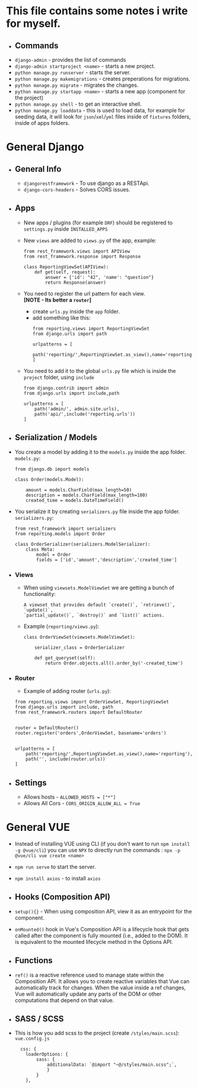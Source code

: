# This file contains some notes i write for myself.


- ## Commands
- `django-admin` - provides the list of commands
- `django-admin startproject <name>` - starts a new project.
- `python manage.py runserver` - starts the server.
- `python manage.py makemigrations` - creates preperations for migrations.
- `python manage.py migrate` - migrates the changes.
- `python manage.py startapp <name>` - starts a new app (component for the project)
- `python manage.py shell` - to get an interactive shell.
- `python manage.py loaddata` - this is used to load data, for example for seeding data, it will look for `json`/`xml`/`yml` files inside of `fixtures` folders, inside of apps folders.

# General Django 
- ## General Info
    - `djangorestframework` - To use django as a RESTApi.
    - `django-cors-headers` - Solves CORS issues.
- ## Apps
    - New apps / plugins (for example `DRF`) should be registered to `settings.py` inside `INSTALLED_APPS`
    - New `views` are added to `views.py` of the app, example:
        ```
        from rest_framework.views import APIView
        from rest_framework.response import Response

        class ReportingViewSet(APIView):
            def get(self, request):
                answer = {'id': "42", 'name': "question"}
                return Response(answer)
        ```
    - You need to register the url pattern for each view.  
    **[NOTE - Its better a `router`]**
        - create `urls.py` inside the `app` folder. 
        - add something like this:
            ```
            from reporting.views import ReportingViewSet
            from django.urls import path

            urlpatterns = [
                path('reporting/',ReportingViewSet.as_view(),name='reporting')
            ]
            ``` 
    - You need to add it to the global `urls.py` file which is inside the `project` folder, using `include`

        ```
        from django.contrib import admin
        from django.urls import include,path

        urlpatterns = [
            path('admin/', admin.site.urls),
            path('api/',include('reporting.urls'))
        ]
        ```
- ## Serialization / Models

- You create a model by adding it to the `models.py` inside the app folder.  
    `models.py`:
    ```
    from django.db import models

    class Order(models.Model):
        
        amount = models.CharField(max_length=50)
        description = models.CharField(max_length=100)
        created_time = models.DateTimeField()
    ```
- You serialize it by creating `serializers.py` file inside the app folder.  
    `serializers.py`:
    ```
    from rest_framework import serializers
    from reporting.models import Order

    class OrderSerializer(serializers.ModelSerializer):
        class Meta:
            model = Order
            fields = ['id','amount','description','created_time']
    ```
- ### Views
    - When using `viewsets.ModelViewSet` we are getting a bunch of functionality:
        ```
        A viewset that provides default `create()`, `retrieve()`, `update()`,
        `partial_update()`, `destroy()` and `list()` actions.
        ```
    - Example (`reporting/views.py`):
        ```
        class OrderViewSet(viewsets.ModelViewSet):

            serializer_class = OrderSerializer
            
            def get_queryset(self):
                return Order.objects.all().order_by('-created_time')

        ```

- ### Router
    - Example of adding router (`urls.py`):
    ```
    from reporting.views import OrderViewSet, ReportingViewSet
    from django.urls import include, path
    from rest_framework.routers import DefaultRouter


    router = DefaultRouter()
    router.register('orders',OrderViewSet, basename='orders')


    urlpatterns = [
        path('reporting/',ReportingViewSet.as_view(),name='reporting'),
        path('', include(router.urls))
    ]
    ```
- ## Settings
    - Allows hosts - `ALLOWED_HOSTS = ["*"]`
    - Allows All Cors - `CORS_ORIGIN_ALLOW_ALL = True`
# General VUE
- Instead of installing VUE using CLI (if you don't want to run `npm install -g @vue/cli`) you can use `NPX` to directly run the commands : `npx -p @vue/cli vue create <name>`
- `npm run serve` to start the server.
- `npm install axios` - to install `axios`


- ## Hooks (Composition API)
- `setup(){}` - When using composition API, view it as an entrypoint for the component.
- `onMounted()` hook in Vue's Composition API is a lifecycle hook that gets called after the component is fully mounted (i.e., added to the DOM). It is equivalent to the mounted lifecycle method in the Options API.

- ## Functions
- `ref()` is a reactive reference used to manage state within the Composition API. It allows you to create reactive variables that Vue can automatically track for changes. When the value inside a ref changes, Vue will automatically update any parts of the DOM or other computations that depend on that value.

- ## SASS / SCSS
- This is how you add scss to the project (create `/styles/main.scss`):  
    `vue.config.js`
    ```
      css: {
        loaderOptions: {
            sass: {
                additionalData: `@import "~@/styles/main.scss";`,
                }
            }
        },

    ```